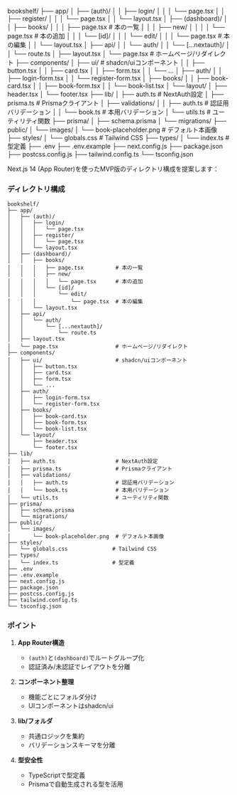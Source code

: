 bookshelf/
├── app/
│   ├── (auth)/
│   │   ├── login/
│   │   │   └── page.tsx
│   │   ├── register/
│   │   │   └── page.tsx
│   │   └── layout.tsx
│   ├── (dashboard)/
│   │   ├── books/
│   │   │   ├── page.tsx          # 本の一覧
│   │   │   ├── new/
│   │   │   │   └── page.tsx      # 本の追加
│   │   │   └── [id]/
│   │   │       └── edit/
│   │   │           └── page.tsx  # 本の編集
│   │   └── layout.tsx
│   ├── api/
│   │   └── auth/
│   │       └── [...nextauth]/
│   │           └── route.ts
│   ├── layout.tsx
│   └── page.tsx                  # ホームページ/リダイレクト
├── components/
│   ├── ui/                       # shadcn/uiコンポーネント
│   │   ├── button.tsx
│   │   ├── card.tsx
│   │   ├── form.tsx
│   │   └── ...
│   ├── auth/
│   │   ├── login-form.tsx
│   │   └── register-form.tsx
│   ├── books/
│   │   ├── book-card.tsx
│   │   ├── book-form.tsx
│   │   └── book-list.tsx
│   └── layout/
│       ├── header.tsx
│       └── footer.tsx
├── lib/
│   ├── auth.ts                   # NextAuth設定
│   ├── prisma.ts                 # Prismaクライアント
│   ├── validations/
│   │   ├── auth.ts               # 認証用バリデーション
│   │   └── book.ts               # 本用バリデーション
│   └── utils.ts                  # ユーティリティ関数
├── prisma/
│   ├── schema.prisma
│   └── migrations/
├── public/
│   └── images/
│       └── book-placeholder.png  # デフォルト本画像
├── styles/
│   └── globals.css              # Tailwind CSS
├── types/
│   └── index.ts                 # 型定義
├── .env
├── .env.example
├── next.config.js
├── package.json
├── postcss.config.js
├── tailwind.config.ts
└── tsconfig.json


Next.js 14 (App Router)を使ったMVP版のディレクトリ構成を提案します：

### ディレクトリ構成

```
bookshelf/
├── app/
│   ├── (auth)/
│   │   ├── login/
│   │   │   └── page.tsx
│   │   ├── register/
│   │   │   └── page.tsx
│   │   └── layout.tsx
│   ├── (dashboard)/
│   │   ├── books/
│   │   │   ├── page.tsx          # 本の一覧
│   │   │   ├── new/
│   │   │   │   └── page.tsx      # 本の追加
│   │   │   └── [id]/
│   │   │       └── edit/
│   │   │           └── page.tsx  # 本の編集
│   │   └── layout.tsx
│   ├── api/
│   │   └── auth/
│   │       └── [...nextauth]/
│   │           └── route.ts
│   ├── layout.tsx
│   └── page.tsx                  # ホームページ/リダイレクト
├── components/
│   ├── ui/                       # shadcn/uiコンポーネント
│   │   ├── button.tsx
│   │   ├── card.tsx
│   │   ├── form.tsx
│   │   └── ...
│   ├── auth/
│   │   ├── login-form.tsx
│   │   └── register-form.tsx
│   ├── books/
│   │   ├── book-card.tsx
│   │   ├── book-form.tsx
│   │   └── book-list.tsx
│   └── layout/
│       ├── header.tsx
│       └── footer.tsx
├── lib/
│   ├── auth.ts                   # NextAuth設定
│   ├── prisma.ts                 # Prismaクライアント
│   ├── validations/
│   │   ├── auth.ts               # 認証用バリデーション
│   │   └── book.ts               # 本用バリデーション
│   └── utils.ts                  # ユーティリティ関数
├── prisma/
│   ├── schema.prisma
│   └── migrations/
├── public/
│   └── images/
│       └── book-placeholder.png  # デフォルト本画像
├── styles/
│   └── globals.css              # Tailwind CSS
├── types/
│   └── index.ts                 # 型定義
├── .env
├── .env.example
├── next.config.js
├── package.json
├── postcss.config.js
├── tailwind.config.ts
└── tsconfig.json
```

### ポイント

1. **App Router構造**
   - `(auth)`と`(dashboard)`でルートグループ化
   - 認証済み/未認証でレイアウトを分離

2. **コンポーネント整理**
   - 機能ごとにフォルダ分け
   - UIコンポーネントはshadcn/ui

3. **lib/フォルダ**
   - 共通ロジックを集約
   - バリデーションスキーマを分離

4. **型安全性**
   - TypeScriptで型定義
   - Prismaで自動生成される型を活用
